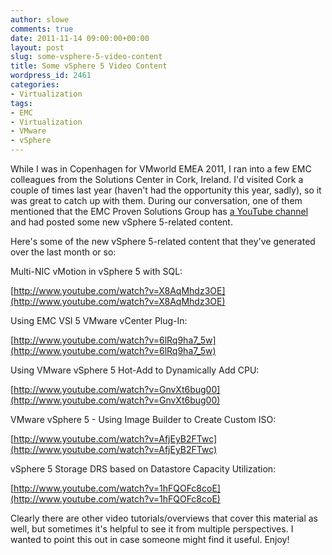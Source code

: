 ```yaml
---
author: slowe
comments: true
date: 2011-11-14 09:00:00+00:00
layout: post
slug: some-vsphere-5-video-content
title: Some vSphere 5 Video Content
wordpress_id: 2461
categories:
- Virtualization
tags:
- EMC
- Virtualization
- VMware
- vSphere
---
```


While I was in Copenhagen for VMworld EMEA 2011, I ran into a few EMC colleagues from the Solutions Center in Cork, Ireland. I'd visited Cork a couple of times last year (haven't had the opportunity this year, sadly), so it was great to catch up with them. During our conversation, one of them mentioned that the EMC Proven Solutions Group has [a YouTube channel](http://www.youtube.com/EMCprovenSolutions) and had posted some new vSphere 5-related content.

Here's some of the new vSphere 5-related content that they've generated over the last month or so:

Multi-NIC vMotion in vSphere 5 with SQL:  

[http://www.youtube.com/watch?v=X8AqMhdz3OE](http://www.youtube.com/watch?v=X8AqMhdz3OE)

Using EMC VSI 5 VMware vCenter Plug-In:  

[http://www.youtube.com/watch?v=6lRq9ha7_5w](http://www.youtube.com/watch?v=6lRq9ha7_5w)

Using VMware vSphere 5 Hot-Add to Dynamically Add CPU:  

[http://www.youtube.com/watch?v=GnvXt6bug00](http://www.youtube.com/watch?v=GnvXt6bug00)

VMware vSphere 5 - Using Image Builder to Create Custom ISO:  

[http://www.youtube.com/watch?v=AfjEyB2FTwc](http://www.youtube.com/watch?v=AfjEyB2FTwc)

vSphere 5 Storage DRS based on Datastore Capacity Utilization:  

[http://www.youtube.com/watch?v=1hFQOFc8coE](http://www.youtube.com/watch?v=1hFQOFc8coE)

Clearly there are other video tutorials/overviews that cover this material as well, but sometimes it's helpful to see it from multiple perspectives. I wanted to point this out in case someone might find it useful. Enjoy!
